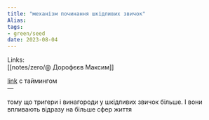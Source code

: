 ```yaml
---
title: "механізм починання шкідливих звичок"
Alias: 
tags:
- green/seed
date: 2023-08-04
---
```

Links:  
[[notes/zero/@ Дорофєєв Максим]]

[link](https://youtu.be/C02ISbQ0Ctg?t=3151 )  с таймингом  
— 

тому що тригери і винагороди у шкідливих звичок більше. І вони впливають відразу на більше сфер життя